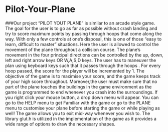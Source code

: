 # Pilot-Your-Plane

###Our project “PILOT YOUT PLANE” is similar to an arcade style game. The goal for the user is to
go as far as possible without crash landing and try to score maximum points by passing through
hoops that come along the way. With only a few controls at one’s disposal, this is one of those
“easy to learn, difficult to master” situations.
Here the user is allowed to control the movement of the plane throughout a collision course. The
plane’s movement in the four principal directions can be controlled by the up, down, left and
right arrow keys OR W,A,S,D keys. The user has to maneuver the plan using keyboard keys such
that it passes through the hoops . For every hoop passed, the score for the player will be
incremented by 1. The objective of the game is to maximise your score, and the game keeps track
of your high score throughout. Moreover,the user must make sure that no part of the plane
touches the buildings in the game environment as the game is programmed to end whenever you
crash into the surroundings.
If you right click your mouse button, a drop down menu will appear. You can go to the HELP
menu to get Familiar with the game or go to the PLANE menu to customise your plane before
starting the game or while playing as well! The game allows you to exit mid-way whenever you
wish to. The library glut.h is utilized in the implementation of the game as it provides a wide
range of options to draw the necessary shapes.
